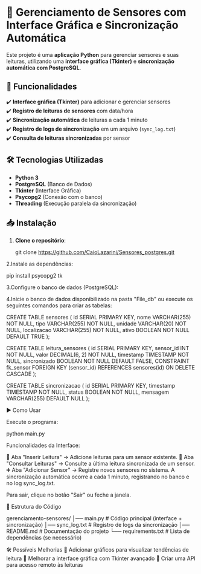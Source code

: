 # 📡 Gerenciamento de Sensores com Interface Gráfica e Sincronização Automática

Este projeto é uma **aplicação Python** para gerenciar sensores e suas leituras, utilizando uma **interface gráfica (Tkinter)** e **sincronização automática com PostgreSQL**.  

## 🚀 Funcionalidades

✔️ **Interface gráfica (Tkinter)** para adicionar e gerenciar sensores  
✔️ **Registro de leituras de sensores** com data/hora  
✔️ **Sincronização automática** de leituras a cada 1 minuto  
✔️ **Registro de logs de sincronização** em um arquivo (`sync_log.txt`)  
✔️ **Consulta de leituras sincronizadas** por sensor  

## 🛠️ Tecnologias Utilizadas

- **Python 3**
- **PostgreSQL** (Banco de Dados)
- **Tkinter** (Interface Gráfica)
- **Psycopg2** (Conexão com o banco)
- **Threading** (Execução paralela da sincronização)

## 📥 Instalação

1. **Clone o repositório**:
   
   git clone https://github.com/CaioLazarini/Sensores_postgres.git

2.Instale as dependências:

  pip install psycopg2 tk

3.Configure o banco de dados (PostgreSQL):

4.Inicie o banco de dados disponibilizado na pasta "File_db" ou 
execute os seguintes comandos para criar as tabelas:

CREATE TABLE sensores (
    id SERIAL PRIMARY KEY,
    nome VARCHAR(255) NOT NULL,
    tipo VARCHAR(255) NOT NULL,
    unidade VARCHAR(20) NOT NULL,
    localizacao VARCHAR(255) NOT NULL,
    ativo BOOLEAN NOT NULL DEFAULT TRUE
);

CREATE TABLE leitura_sensores (
    id SERIAL PRIMARY KEY,
    sensor_id INT NOT NULL,
    valor DECIMAL(6, 2) NOT NULL,
    timestamp TIMESTAMP NOT NULL,
    sincronizado BOOLEAN NOT NULL DEFAULT FALSE,
    CONSTRAINT fk_sensor FOREIGN KEY (sensor_id) REFERENCES sensores(id) ON DELETE CASCADE
);

CREATE TABLE sincronizacao (
    id SERIAL PRIMARY KEY,
    timestamp TIMESTAMP NOT NULL,
    status BOOLEAN NOT NULL,
    mensagem VARCHAR(255) DEFAULT NULL
);


▶️ Como Usar

Execute o programa:

python main.py

Funcionalidades da Interface:

📌 Aba "Inserir Leitura" → Adicione leituras para um sensor existente.
🔎 Aba "Consultar Leituras" → Consulte a última leitura sincronizada de um sensor.
➕ Aba "Adicionar Sensor" → Registre novos sensores no sistema.
A sincronização automática ocorre a cada 1 minuto, registrando no banco e no log sync_log.txt.

Para sair, clique no botão "Sair" ou feche a janela.

📄 Estrutura do Código

gerenciamento-sensores/
│── main.py           # Código principal (interface + sincronização)
│── sync_log.txt      # Registro de logs da sincronização
│── README.md         # Documentação do projeto
└── requirements.txt  # Lista de dependências (se necessário)


🛠️ Possíveis Melhorias
🔹 Adicionar gráficos para visualizar tendências de leitura
🔹 Melhorar a interface gráfica com Tkinter avançado
🔹 Criar uma API para acesso remoto às leituras
